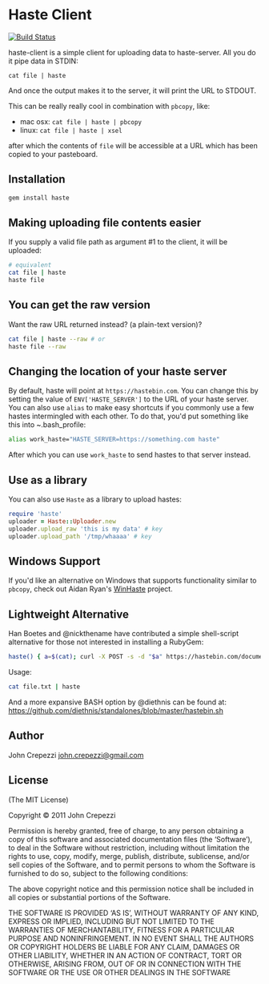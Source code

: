 # Haste Client

[![Build Status](https://secure.travis-ci.org/seejohnrun/haste-client.png)](http://travis-ci.org/seejohnrun/haste-client)

haste-client is a simple client for uploading data to haste-server.  All you do it pipe data in STDIN:

`cat file | haste`

And once the output makes it to the server, it will print the URL to STDOUT.

This can be really really cool in combination with `pbcopy`, like:

* mac osx: `cat file | haste | pbcopy`
* linux: `cat file | haste | xsel`

after which the contents of `file` will be accessible at a URL which has been copied to your pasteboard.

## Installation

``` bash
gem install haste
```

## Making uploading file contents easier

If you supply a valid file path as argument #1 to the client, it will be uploaded:

``` bash
# equivalent
cat file | haste
haste file
```

## You can get the raw version

Want the raw URL returned instead? (a plain-text version)?

``` bash
cat file | haste --raw # or
haste file --raw
```

## Changing the location of your haste server

By default, haste will point at `https://hastebin.com`.  You can change this by setting the value of `ENV['HASTE_SERVER']` to the URL of your haste server.  You can also use `alias` to make easy shortcuts if you commonly use a few hastes intermingled with each other.  To do that, you'd put something like this into ~.bash_profile:

``` bash
alias work_haste="HASTE_SERVER=https://something.com haste"
```

After which you can use `work_haste` to send hastes to that server instead.

## Use as a library

You can also use `Haste` as a library to upload hastes:

``` ruby
require 'haste'
uploader = Haste::Uploader.new
uploader.upload_raw 'this is my data' # key
uploader.upload_path '/tmp/whaaaa' # key
```

## Windows Support

If you'd like an alternative on Windows that supports functionality similar to `pbcopy`, check out Aidan Ryan's [WinHaste](https://github.com/ajryan/WinHaste) project.

## Lightweight Alternative

Han Boetes and @nickthename have contributed a simple shell-script alternative for those not interested in installing a RubyGem:

``` bash
haste() { a=$(cat); curl -X POST -s -d "$a" https://hastebin.com/documents | awk -F '"' '{print "https://hastebin.com/"$4}'; }
```

Usage:

``` bash
cat file.txt | haste
```

And a more expansive BASH option by @diethnis can be found at:
https://github.com/diethnis/standalones/blob/master/hastebin.sh

## Author

John Crepezzi <john.crepezzi@gmail.com>

## License

(The MIT License)

Copyright © 2011 John Crepezzi

Permission is hereby granted, free of charge, to any person obtaining a copy of this software and associated documentation files (the ‘Software’), to deal in the Software without restriction, including without limitation the rights to use, copy, modify, merge, publish, distribute, sublicense, and/or sell copies of the Software, and to permit persons to whom the Software is furnished to do so, subject to the following conditions:

The above copyright notice and this permission notice shall be included in all copies or substantial portions of the Software.

THE SOFTWARE IS PROVIDED ‘AS IS’, WITHOUT WARRANTY OF ANY KIND, EXPRESS OR IMPLIED, INCLUDING BUT NOT LIMITED TO THE WARRANTIES OF MERCHANTABILITY, FITNESS FOR A PARTICULAR PURPOSE AND NONINFRINGEMENT. IN NO EVENT SHALL THE AUTHORS OR COPYRIGHT HOLDERS BE LIABLE FOR ANY CLAIM, DAMAGES OR OTHER LIABILITY, WHETHER IN AN ACTION OF CONTRACT, TORT OR OTHERWISE, ARISING FROM, OUT OF OR IN CONNECTION WITH THE SOFTWARE OR THE USE OR OTHER DEALINGS IN THE SOFTWARE
